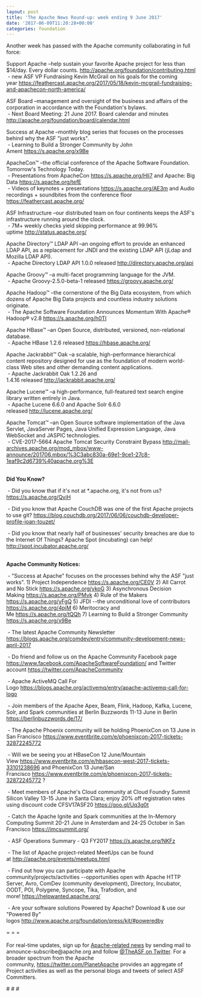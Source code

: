 ```yaml
---
layout: post
title: 'The Apache News Round-up: week ending 9 June 2017'
date: '2017-06-09T11:20:28+00:00'
categories: foundation
---
```

<p>Another week has passed with the Apache community collaborating in full force:</p> 
  <p>Support Apache&nbsp;–help sustain your favorite Apache project for less than $14/day. Every dollar counts. <a href="http://apache.org/foundation/contributing.html">http://apache.org/foundation/contributing.html</a><br />&nbsp;- new ASF VP Fundraising Kevin McGrail on his goals for the coming year&nbsp;<a href="https://feathercast.apache.org/2017/05/18/kevin-mcgrail-fundraising-and-apachecon-north-america/">https://feathercast.apache.org/2017/05/18/kevin-mcgrail-fundraising-and-apachecon-north-america/</a></p> 
  <div> 
    <p>ASF Board –management and oversight of the business and affairs of the corporation in accordance with the Foundation's bylaws.<br />&nbsp;- Next Board Meeting: 21 June 2017. Board calendar and minutes <a href="http://apache.org/foundation/board/calendar.html">http://apache.org/foundation/board/calendar.html</a><a href="http://apache.org/foundation/board/calendar.html"></a></p> 
    <p> </p> 
    <p>Success at Apache –monthly blog series that focuses on the processes behind why the ASF &quot;just works&quot;.<br />&nbsp;- Learning to Build a Stronger Community by John Ament&nbsp;<a href="https://s.apache.org/x9Be">https://s.apache.org/x9Be</a></p> 
    <p>ApacheCon™ –the official conference of the Apache Software Foundation. Tomorrow's Technology Today.<br />&nbsp;- Presentations from ApacheCon&nbsp;<a href="https://s.apache.org/Hli7">https://s.apache.org/Hli7</a>&nbsp;and Apache: Big Data&nbsp;<a href="https://s.apache.org/tefE">https://s.apache.org/tefE</a><br />&nbsp;- Videos of keynotes + presentations <a href="https://s.apache.org/AE3m">https://s.apache.org/AE3m</a>&nbsp;and&nbsp;Audio recordings + soundbites from the conference floor <a href="https://feathercast.apache.org/">https://feathercast.apache.org/</a></p> 
    <p>ASF Infrastructure –our distributed team on four continents keeps the ASF's infrastructure running around the clock.<br />&nbsp;- 7M+ weekly checks yield skipping performance at 99.96% uptime&nbsp;<a href="http://status.apache.org/">http://status.apache.org/</a></p> 
  </div> 
  <div> 
    <p>Apache Directory™ LDAP API –an ongoing effort to provide an enhanced LDAP API, as a replacement for JNDI and the existing LDAP API (jLdap and Mozilla LDAP API).<br />&nbsp;- Apache Directory LDAP API 1.0.0 released&nbsp;<a href="http://directory.apache.org/api">http://directory.apache.org/api</a></p> 
    <p>Apache Groovy™ –a multi-facet programming language for the JVM.<br />&nbsp;- Apache Groovy-2.5.0-beta-1 released&nbsp;<a href="https://groovy.apache.org/">https://groovy.apache.org/</a></p> 
    <p>Apache Hadoop™ –the cornerstone of the Big Data ecosystem, from which dozens of Apache Big Data projects and countless industry solutions originate.<br />&nbsp;- The Apache Software Foundation Announces Momentum With Apache® Hadoop® v2.8&nbsp;<a href="https://s.apache.org/h0Tl">https://s.apache.org/h0Tl</a></p> 
    <p>Apache HBase™ –an Open Source, distributed, versioned, non-relational database.<br />&nbsp;- Apache HBase 1.2.6 released&nbsp;<a href="https://hbase.apache.org/">https://hbase.apache.org/</a></p> 
    <p>Apache Jackrabbit™ Oak –a scalable, high-performance hierarchical content repository designed for use as the foundation of modern world-class Web sites and other demanding content applications.<br />&nbsp;- Apache Jackrabbit Oak 1.2.26 and 1.4.16&nbsp;released&nbsp;<a href="http://jackrabbit.apache.org/">http://jackrabbit.apache.org/</a></p> 
    <p>Apache Lucene™ –a high-performance, full-featured text search engine library written entirely in Java.<br />&nbsp;- Apache Lucene 6.6.0 and Apache Solr 6.6.0 released&nbsp;<a href="http://lucene.apache.org/">http://lucene.apache.org/</a></p> 
    <p>Apache Tomcat™ –an Open Source software implementation of the Java Servlet, JavaServer Pages, Java Unified Expression Language, Java WebSocket and JASPIC technologies.<br />&nbsp;- CVE-2017-5664 Apache Tomcat Security Constraint Bypass&nbsp;<a href="http://mail-archives.apache.org/mod_mbox/www-announce/201706.mbox/%3C3abc830a-69e1-9ce1-27c8-1eaf9c2d6739%40apache.org%3E">http://mail-archives.apache.org/mod_mbox/www-announce/201706.mbox/%3C3abc830a-69e1-9ce1-27c8-1eaf9c2d6739%40apache.org%3E</a><br /><br /></p> 
    <p><strong>Did You Know?</strong></p> 
    <p><strong></strong>&nbsp;- Did you know that if it's not at *.apache.org, it's not from us? <a href="https://s.apache.org/QviH">https://s.apache.org/QviH</a> </p> 
    <p>&nbsp;- Did you know that Apache CouchDB was one of the first Apache projects to use git?&nbsp;<a href="https://blog.couchdb.org/2017/06/06/couchdb-developer-profile-joan-touzet/">https://blog.couchdb.org/2017/06/06/couchdb-developer-profile-joan-touzet/</a></p> 
    <p>&nbsp;- Did you know that nearly half of businesses' security breaches are due to the Internet Of Things? Apache Spot (incubating) can help! <a href="http://spot.incubator.apache.org/">http://spot.incubator.apache.org/</a><br /><br /></p> 
  </div> 
  <div> 
    <p><strong>Apache Community Notices:</strong></p> 
  </div> 
  <div> 
    <p>&nbsp;- &quot;Success at Apache&quot; focuses on the processes behind why the ASF &quot;just works&quot;. 1) Project Independence <a href="https://s.apache.org/CE0V">https://s.apache.org/CE0V</a>&nbsp;2) All Carrot and No Stick&nbsp;<a href="https://s.apache.org/ykoG">https://s.apache.org/ykoG</a>&nbsp;3)&nbsp;Asynchronous Decision Making&nbsp;<a href="https://s.apache.org/PMvk">https://s.apache.org/PMvk</a>&nbsp;4)&nbsp;Rule of the Makers <a href="https://s.apache.org/yFgQ">https://s.apache.org/yFgQ</a>&nbsp;5) JFDI --the unconditional love of contributors <a href="https://s.apache.org/4pjM">https://s.apache.org/4pjM</a>&nbsp;6) Meritocracy and Me&nbsp;<a href="https://s.apache.org/tQQh">https://s.apache.org/tQQh</a>&nbsp;7)&nbsp;Learning to Build a Stronger Community <a href="https://s.apache.org/x9Be">https://s.apache.org/x9Be</a></p> 
    <p>&nbsp;- The latest Apache Community Newsletter <a href="https://blogs.apache.org/comdev/entry/community-development-news-april-2017">https://blogs.apache.org/comdev/entry/community-development-news-april-2017</a></p> 
    <p>&nbsp;- Do friend and follow us on the Apache Community Facebook page <a href="https://www.facebook.com/ApacheSoftwareFoundation/">https://www.facebook.com/ApacheSoftwareFoundation/</a>&nbsp;and Twitter account <a href="https://twitter.com/ApacheCommunity">https://twitter.com/ApacheCommunity</a></p> 
    <p>&nbsp;- Apache ActiveMQ Call For Logo&nbsp;<a href="https://blogs.apache.org/activemq/entry/apache-activemq-call-for-logo">https://blogs.apache.org/activemq/entry/apache-activemq-call-for-logo</a> </p> 
    <p>&nbsp;- Join members of the Apache Apex, Beam, Flink, Hadoop, Kafka, Lucene, Solr, and Spark communities at Berlin Buzzwords 11-13 June in Berlin <a href="https://berlinbuzzwords.de/17/">https://berlinbuzzwords.de/17/</a></p> 
    <p>&nbsp;- The Apache Phoenix community will be holding PhoenixCon on 13 June in San Francisco&nbsp;<a href="https://www.eventbrite.com/e/phoenixcon-2017-tickets-32872245772">https://www.eventbrite.com/e/phoenixcon-2017-tickets-32872245772</a> </p> 
    <p>&nbsp;- Will we be seeing you at HBaseCon 12 June/Mountain View&nbsp;<a href="https://www.eventbrite.com/e/hbasecon-west-2017-tickets-33101238696">https://www.eventbrite.com/e/hbasecon-west-2017-tickets-33101238696</a> and PhoenixCon 13 June/San Francisco&nbsp;<a href="https://www.eventbrite.com/e/phoenixcon-2017-tickets-32872245772">https://www.eventbrite.com/e/phoenixcon-2017-tickets-32872245772</a> ?</p> 
    <p>&nbsp;- Meet members of Apache's Cloud community at Cloud Foundry Summit Silicon Valley 13-15 June in Santa Clara; enjoy 20% off registration rates using discount code CFSV17ASF20&nbsp;<a href="https://goo.gl/Uq3g0t">https://goo.gl/Uq3g0t</a></p> 
    <p>&nbsp;- Catch the Apache Ignite and Spark communities at the In-Memory Computing Summit 20-21 June in Amsterdam and 24-25 October in San Francisco&nbsp;<a href="https://imcsummit.org/">https://imcsummit.org/</a></p> 
    <p>&nbsp;- ASF Operations Summary - Q3 FY2017&nbsp;<a href="https://s.apache.org/NKFz">https://s.apache.org/NKFz</a></p> 
    <div> 
      <p>&nbsp;- The list of Apache project-related MeetUps can be found at&nbsp;<a href="http://apache.org/events/meetups.html">http://apache.org/events/meetups.html</a></p> 
      <p>&nbsp;- Find out how you can participate with Apache community/projects/activities --opportunities open with&nbsp;Apache HTTP Server,&nbsp;Avro, ComDev (community development), Directory, Incubator, OODT, POI, Polygene, Syncope, Tika, Trafodion, and more!&nbsp;<a href="https://helpwanted.apache.org/">https://helpwanted.apache.org/</a></p> 
    </div> 
    <p>&nbsp;- Are your software solutions Powered by Apache? Download &amp; use our &quot;Powered By&quot; logos&nbsp;<a href="http://www.apache.org/foundation/press/kit/#poweredby">http://www.apache.org/foundation/press/kit/#poweredby</a></p> 
    <div>= = =</div> 
    <div><br /></div> 
    <div>For real-time updates, sign up for <a href="http://apache.org/foundation/mailinglists.html#foundation-announce">Apache-related news</a> by sending mail to announce-subscribe@apache.org and follow <a href="https://twitter.com/TheASF">@TheASF on Twitter</a>. For a broader spectrum from the Apache community,&nbsp;<a href="http://s.apache.org/landsend">https://twitter.com/PlanetApache</a> provides an aggregate of Project activities as well as the personal blogs and tweets of select ASF Committers.</div> 
  </div> 
  <p># # #</p>
